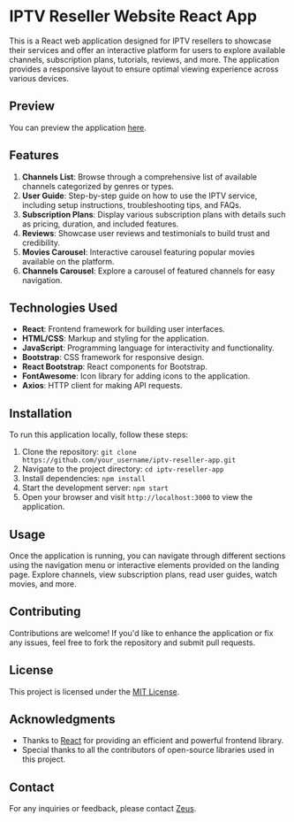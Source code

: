 # IPTV Reseller Website React App

This is a React web application designed for IPTV resellers to showcase their services and offer an interactive platform for users to explore available channels, subscription plans, tutorials, reviews, and more. The application provides a responsive layout to ensure optimal viewing experience across various devices.

## Preview

You can preview the application [here](https://inquisitive-shortbread-2cee27.netlify.app/).

## Features

1. **Channels List**: Browse through a comprehensive list of available channels categorized by genres or types.
2. **User Guide**: Step-by-step guide on how to use the IPTV service, including setup instructions, troubleshooting tips, and FAQs.
3. **Subscription Plans**: Display various subscription plans with details such as pricing, duration, and included features.
4. **Reviews**: Showcase user reviews and testimonials to build trust and credibility.
5. **Movies Carousel**: Interactive carousel featuring popular movies available on the platform.
6. **Channels Carousel**: Explore a carousel of featured channels for easy navigation.

## Technologies Used

- **React**: Frontend framework for building user interfaces.
- **HTML/CSS**: Markup and styling for the application.
- **JavaScript**: Programming language for interactivity and functionality.
- **Bootstrap**: CSS framework for responsive design.
- **React Bootstrap**: React components for Bootstrap.
- **FontAwesome**: Icon library for adding icons to the application.
- **Axios**: HTTP client for making API requests.

## Installation

To run this application locally, follow these steps:

1. Clone the repository: `git clone https://github.com/your_username/iptv-reseller-app.git`
2. Navigate to the project directory: `cd iptv-reseller-app`
3. Install dependencies: `npm install`
4. Start the development server: `npm start`
5. Open your browser and visit `http://localhost:3000` to view the application.

## Usage

Once the application is running, you can navigate through different sections using the navigation menu or interactive elements provided on the landing page. Explore channels, view subscription plans, read user guides, watch movies, and more.

## Contributing

Contributions are welcome! If you'd like to enhance the application or fix any issues, feel free to fork the repository and submit pull requests.

## License

This project is licensed under the [MIT License](LICENSE).

## Acknowledgments

- Thanks to [React](https://reactjs.org/) for providing an efficient and powerful frontend library.
- Special thanks to all the contributors of open-source libraries used in this project.

## Contact

For any inquiries or feedback, please contact [Zeus](mailto:your_zeuscript@gmail.com).
